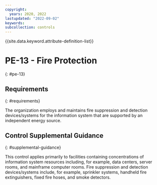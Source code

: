 ```yaml
---
copyright:
  years: 2020, 2022
lastupdated: "2022-09-02"
keywords: 
subcollection: controls
---
```



{{site.data.keyword.attribute-definition-list}}


# PE-13 - Fire Protection
{: #pe-13}

## Requirements
{: #requirements}

The organization employs and maintains fire suppression and detection devices/systems for the information system that are supported by an independent energy source.

## Control Supplemental Guidance
{: #supplemental-guidance}

This control applies primarily to facilities containing concentrations of information system resources including, for example, data centers, server rooms, and mainframe computer rooms. Fire suppression and detection devices/systems include, for example, sprinkler systems, handheld fire extinguishers, fixed fire hoses, and smoke detectors.


